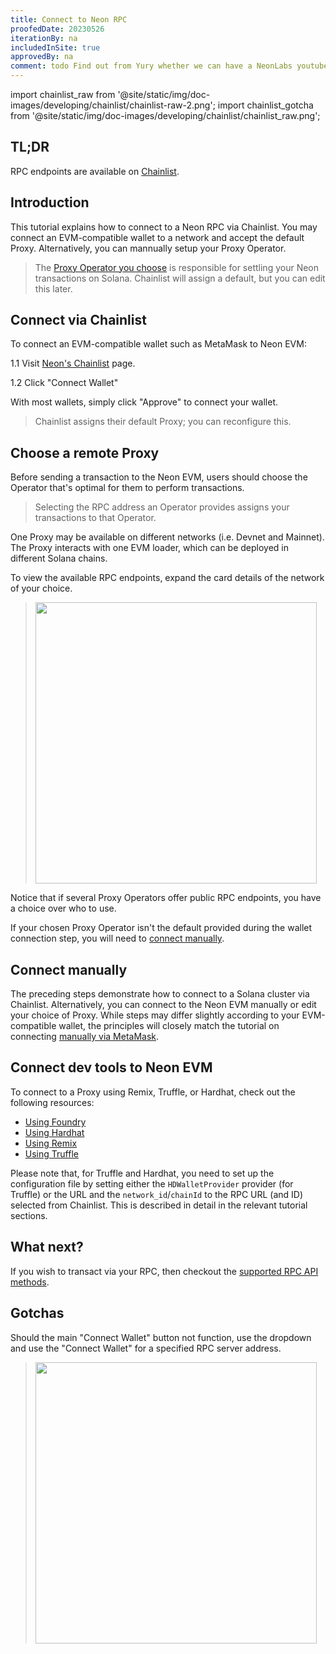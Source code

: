 ```yaml
---
title: Connect to Neon RPC
proofedDate: 20230526
iterationBy: na
includedInSite: true
approvedBy: na
comment: todo Find out from Yury whether we can have a NeonLabs youtube domain to support the video material that has been created to complement this page
---
```


import chainlist_raw from '@site/static/img/doc-images/developing/chainlist/chainlist-raw-2.png';
import chainlist_gotcha from '@site/static/img/doc-images/developing/chainlist/chainlist_raw.png';

## TL;DR
RPC endpoints are available on [Chainlist](https://chainlist.org/?chain=245022926&testnets=true&search=Neon+EVM).


## Introduction
This tutorial explains how to connect to a Neon RPC via Chainlist. You may connect an EVM-compatible wallet to a network and accept the default Proxy. Alternatively, you can mannually setup your Proxy Operator.

> The [Proxy Operator you choose](#choose-a-remote-proxy) is responsible for settling your Neon transactions on Solana. Chainlist will assign a default, but you can edit this later.

## Connect via Chainlist
To connect an EVM-compatible wallet such as MetaMask to Neon EVM:  

1.1 Visit [Neon's Chainlist](https://chainlist.org/?chain=245022926&testnets=true&search=Neon+EVM) page.

1.2 Click "Connect Wallet"

With most wallets, simply click "Approve" to connect your wallet.

> Chainlist assigns their default Proxy; you can reconfigure this.


## Choose a remote Proxy
Before sending a transaction to the Neon EVM, users should choose the Operator that's optimal for them to perform transactions. 

> Selecting the RPC address an Operator provides assigns your transactions to that Operator.

One Proxy may be available on different networks (i.e. Devnet and Mainnet). The Proxy interacts with one EVM loader, which can be deployed in different Solana chains. 

To view the available RPC endpoints, expand the card details of the network of your choice. 

> <img src={chainlist_raw} width="450" />

Notice that if several Proxy Operators offer public RPC endpoints, you have a choice over who to use.

If your chosen Proxy Operator isn't the default provided during the wallet connection step, you will need to [connect manually](#connect-manually).


## Connect manually
The preceding steps demonstrate how to connect to a Solana cluster via Chainlist. Alternatively, you can connect to the Neon EVM manually or edit your choice of Proxy. While steps may differ slightly according to your EVM-compatible wallet, the principles will closely match the tutorial on connecting [manually via MetaMask](wallet/metamask_setup.md#option-b-manual-configuration).

## Connect dev tools to Neon EVM
To connect to a Proxy using Remix, Truffle, or Hardhat, check out the following resources:
* [Using Foundry](developing/deploy_facilities/using_foundry.md)
* [Using Hardhat](developing/deploy_facilities/using_hardhat.md)
* [Using Remix](developing/deploy_facilities/using_remix.md)
* [Using Truffle](developing/deploy_facilities/using_truffle.md)

Please note that, for Truffle and Hardhat, you need to set up the configuration file by setting either the `HDWalletProvider` provider (for Truffle) or the URL and the `network_id`/`chainId` to the RPC URL (and ID) selected from Chainlist. This is described in detail in the relevant tutorial sections.

## What next?

If you wish to transact via your RPC, then checkout the [supported RPC API methods](/docs/evm_compatibility/json_rpc_api_methods).

## Gotchas

Should the main "Connect Wallet" button not function, use the dropdown and use the "Connect Wallet" for a specified RPC server address.


> <img src={chainlist_gotcha} width="450" />